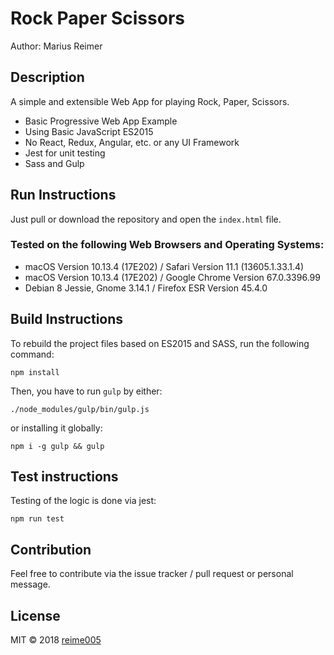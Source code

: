 # Rock Paper Scissors

Author: Marius Reimer

## Description
A simple and extensible Web App for playing Rock, Paper, Scissors. 

* Basic Progressive Web App Example
* Using Basic JavaScript ES2015 
* No React, Redux, Angular, etc. or any UI Framework
* Jest for unit testing
* Sass and Gulp

## Run Instructions
Just pull or download the repository and open the `index.html` file.

### Tested on the following Web Browsers and Operating Systems:
* macOS Version 10.13.4 (17E202) / Safari Version 11.1 (13605.1.33.1.4)
* macOS Version 10.13.4 (17E202) / Google Chrome Version 67.0.3396.99
* Debian 8 Jessie, Gnome 3.14.1 / Firefox ESR Version 45.4.0

## Build Instructions
To rebuild the project files based on ES2015 and SASS, run the following command:

    npm install

Then, you have to run `gulp` by either:

    ./node_modules/gulp/bin/gulp.js

or installing it globally:

    npm i -g gulp && gulp

## Test instructions
Testing of the logic is done via jest:

    npm run test

## Contribution
Feel free to contribute via the issue tracker / pull request or personal message.

## License
MIT © 2018 [reime005](https://github.com/reime005)
